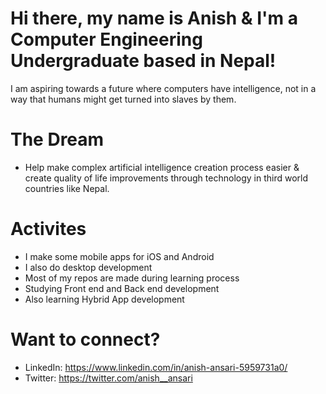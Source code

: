 # Hi there, my name is Anish & I'm a Computer Engineering Undergraduate based in Nepal!

I am aspiring towards a future where computers have intelligence, not in a way that humans might get turned into slaves by them.

# The Dream

- Help make complex artificial intelligence creation process easier & create quality of life improvements through technology in third world countries like Nepal.

# Activites

- I make some mobile apps for iOS and Android
- I also do desktop development
- Most of my repos are made during learning process
- Studying Front end and Back end development
- Also learning Hybrid App development

# Want to connect?
- LinkedIn: https://www.linkedin.com/in/anish-ansari-5959731a0/
- Twitter: https://twitter.com/anish__ansari

